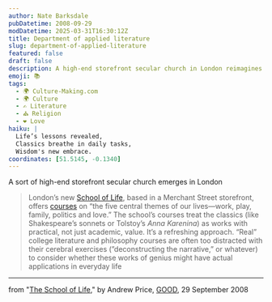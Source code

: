 ```yaml
---
author: Nate Barksdale
pubDatetime: 2008-09-29
modDatetime: 2025-03-31T16:30:12Z
title: Department of applied literature
slug: department-of-applied-literature
featured: false
draft: false
description: A high-end storefront secular church in London reimagines philosophy and literature as tools for daily life.
emoji: 📚
tags:
  - 🌍 Culture-Making.com
  - 🌍 Culture
  - ✍️ Literature
  - ⛪ Religion
  - ❤️ Love
haiku: |
  Life’s lessons revealed,  
  Classics breathe in daily tasks,  
  Wisdom's new embrace.
coordinates: [51.5145, -0.1340]
---
```


A sort of high-end storefront secular church emerges in London

> London’s new [School of Life](http://theschooloflife.com), based in a Merchant Street storefront, offers [courses](http://web.archive.org/web/20090502074307/http://www.theschooloflife.com:80/courses.aspx) on “the five central themes of our lives—work, play, family, politics and love.” The school’s courses treat the classics (like Shakespeare’s sonnets or Tolstoy’s _Anna Karenina_) as works with practical, not just academic, value. It’s a refreshing approach. “Real” college literature and philosophy courses are often too distracted with their cerebral exercises (”deconstructing the narrative,” or whatever) to consider whether these works of genius might have actual applications in everyday life

---

from "[The School of Life](http://web.archive.org/web/20231004032010/https://www.good.is/?p=12208)," by Andrew Price, [GOOD](http://web.archive.org/web/20231004032010/https://www.good.is/?p=12208), 29 September 2008

